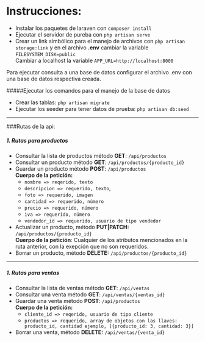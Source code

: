 # Instrucciones:
- Instalar los paquetes de laraven con `composer install`
- Ejecutar el servidor de pureba con `php artisan serve`
- Crear un link simbólico para el manejo de archivos con `php artisan storage:link`
y en el archivo **.env** cambiar la variable `FILESYSTEM_DISK=public`  
Cambiar a localhost la variable `APP_URL=http://localhost:8000`

Para ejecutar consulta a una base de datos configurar el archivo
.env con una base de datos respectiva creada.

#####Ejecutar los comandos para el manejo de la base de datos
- Crear las tablas: `php artisan migrate`
- Ejecutar los seeder para tener datos de prueba: `php artisan db:seed`

***
###Rutas de la api:
##### 1. Rutas para productos
- Consultar la lista de productos método **GET**:
`/api/productos`
- Consultar un producto método **GET**:
`/api/productos/{producto_id}`
- Guardar un producto método **POST**:
`/api/productos`  
**Cuerpo de la petición:**
    - `nombre => reqerido, texto`
    - `descripcion => requerido, texto`,
    - `foto => requerido, imagen`
    - `cantidad => requerido, número`
    - `precio => requerido, número`
    - `iva => requerido, número`
    - `vendedor_id => requerido, usuario de tipo vendedor`  
- Actualizar un producto, método **PUT|PATCH:**
`/api/productos/{producto_id}`  
**Cuerpo de la petición**: Cualquier de los atributos mencionados en la ruta anterior,
con la exepción que no son requeridos.
- Borrar un producto, método **DELETE:**
`/api/productos/{producto_id}`

*******
##### 1. Rutas para ventas
- Consultar la lista de ventas método **GET**:
`/api/ventas`
- Consultar una venta método **GET**:
`/api/ventas/{ventas_id}`
- Guardar una venta método **POST**:
`/api/productos`  
**Cuerpo de la petición:**
    - `cliente_id => reqerido, usuario de tipo cliente`
    - `productos => requerido, array de objetos con las llaves: producto_id, cantidad
    ejemplo, [{producto_id: 3, cantidad: 3}]`
- Borrar una venta, método **DELETE:**
`/api/ventas/{venta_id}`

